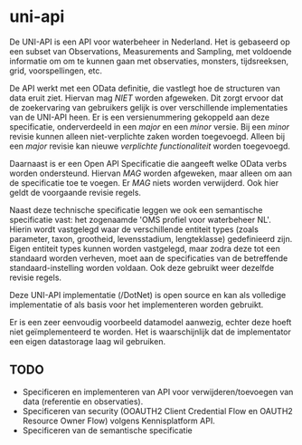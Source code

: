 # uni-api

De UNI-API is een API voor waterbeheer in Nederland. Het is gebaseerd op een subset van Observations, Measurements and Sampling, met voldoende informatie om om te kunnen gaan met observaties, monsters, tijdsreeksen, grid, voorspellingen, etc.

De API werkt met een OData definitie, die vastlegt hoe de structuren van data eruit ziet. Hiervan mag *NIET* worden afgeweken. Dit zorgt ervoor dat de zoekervaring van gebruikers gelijk is over verschillende implementaties van de UNI-API heen. Er is een versienummering gekoppeld aan deze specificatie, onderverdeeld in een *major* en een *minor* versie.
Bij een *minor* revisie kunnen alleen niet-verplichte zaken worden toegevoegd. Alleen bij een *major* revisie kan nieuwe *verplichte functionaliteit* worden toegevoegd.

Daarnaast is er een Open API Specificatie die aangeeft welke OData verbs worden ondersteund. Hiervan *MAG* worden afgeweken, maar alleen om aan de specificatie toe te voegen. Er *MAG* niets worden verwijderd.
Ook hier geldt de voorgaande revisie regels.

Naast deze technische specificatie leggen we ook een semantische specificatie vast: het zogenaamde 'OMS profiel voor waterbeheer NL'.
Hierin wordt vastgelegd waar de verschillende entiteit types (zoals parameter, taxon, grootheid, levensstadium, lengteklasse) gedefinieerd zijn.
Eigen entiteit types kunnen worden vastgelegd, maar zodra deze tot een standaard worden verheven, moet aan de specificaties van de betreffende standaard-instelling worden voldaan.
Ook deze gebruikt weer dezelfde revisie regels.

Deze UNI-API implementatie (/DotNet) is open source en kan als volledige implementatie of als basis voor het implementeren worden gebruikt.

Er is een zeer eenvoudig voorbeeld datamodel aanwezig, echter deze hoeft niet ge&iuml;mplementeerd te worden. Het is waarschijnlijk dat de implementator een eigen datastorage laag wil gebruiken.

## TODO

- Specificeren en implementeren van API voor verwijderen/toevoegen van data (referentie en observaties).
- Specificeren van security (OOAUTH2 Client Credential Flow en OAUTH2 Resource Owner Flow) volgens Kennisplatform API.
- Specificeren van de semantische specificatie
